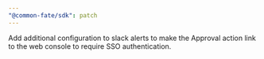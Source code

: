 ```yaml
---
"@common-fate/sdk": patch
---
```


Add additional configuration to slack alerts to make the Approval action link to the web console to require SSO authentication.
